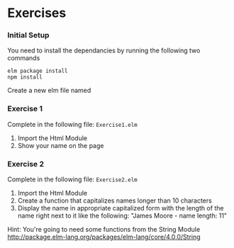 # Exercises

### Initial Setup

You need to install the dependancies by running the following two commands
```
elm package install
npm install
```

Create a new elm file named

### Exercise 1

Complete in the following file: `Exercise1.elm`

1. Import the Html Module
2. Show your name on the page

### Exercise 2

Complete in the following file: `Exercise2.elm`

1. Import the Html Module
2. Create a function that capitalizes names longer than 10 characters
3. Display the name in appropriate capitalized form with the length of the name right next to it like the following: "James Moore - name length: 11"

Hint: You're going to need some functions from the String Module http://package.elm-lang.org/packages/elm-lang/core/4.0.0/String
